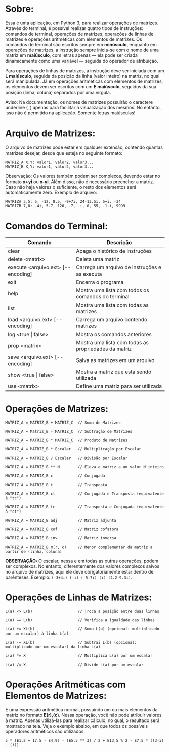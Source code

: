 # Sobre:

Essa é uma aplicação, em Python 3, para realizar operações de matrizes. Através do terminal, é possível realizar quatro tipos de instruções: comandos de terminal, operações de matrizes, operações de linhas de matrizes e operações aritméticas com elementos de matrizes. Os comandos de terminal são escritos sempre em **minúsculo**, enquanto em operações de matrizes, a instrução sempre inicia-se com o nome de uma matriz em **maiúsculo**, com letras apenas — ela pode ser criada dinamicamente como uma variável — seguida do operador de atribuição.

Para operações de linhas de matrizes, a instrução deve ser iniciada com um **L maiúsculo**, seguida da posição da linha (valor inteiro) na matriz, no qual será manipulada. Já em operações aritméticas com elementos de matrizes, os elementos devem ser escritos com um **E maiúsculo**, seguidos da sua posição (linha, coluna) separados por uma vírgula.

Aviso: Na documentação, os nomes de matrizes possuirão o caractere underline (`_`) apenas para facilitar a visualização dos mesmos. No entanto, isso não é permitido na aplicação. Somente letras maiúsculas!

# Arquivo de Matrizes:

O arquivo de matrizes pode estar em qualquer extensão, contendo quantas matrizes desejar, desde que esteja no seguinte formato:
```
MATRIZ_A X,Y: valor1, valor2, valor3...
MATRIZ_B X,Y: valor1, valor2, valor3...
```
Observação: Os valores também podem ser complexos, devendo estar no formato **x+yi** ou **x-yi**. Além disso, não é necessário preencher a matriz. Caso não
haja valores o suficiente, o resto dos elementos será automaticamente zero. Exemplo de arquivo:
```
MATRIZA 3,5: 5, -12, 8.5, -9+7i, 24-13.5i, 5+i, -34
MATRIZB 7,8: -4i, 5.7, 120, -7, -i, 0, 55, -1-i, 9999
```

# Comandos do Terminal:
| Comando                                | Descrição                                            |
| ---------------------------------------| ---------------------------------------------------- |
| clear                                  | Apaga o histórico de instruções                      |
| delete \<matrix\>                      | Deleta uma matriz                                    |
| execute \<arquivo.ext\> \[--encoding\] | Carrega um arquivo de instruções e as executa        | 
| exit                                   | Encerra o programa                                   |
| help                                   | Mostra uma lista com todos os comandos do terminal   |
| list                                   | Mostra uma lista com todas as matrizes               |
| load \<arquivo.ext\> \[--encoding\]    | Carrega um arquivo contendo matrizes                 |
| log \<true \| false\>                  | Mostra os comandos anteriores                        |
| prop \<matrix\>                        | Mostra uma lista com todas as propriedades da matriz |
| save \<arquivo.ext\> \[--encoding\]    | Salva as matrizes em um arquivo                      |
| show \<true \| false\>                 | Mostra a matriz que está sendo utilizada             |
| use \<matrix\>                         | Define uma matriz para ser utilizada                 |
  
# Operações de Matrizes:

```
MATRIZ_A = MATRIZ_B + MATRIZ_C  // Soma de Matrizes
  
MATRIZ_A = Matriz_B - MATRIZ_C  // Subtração de Matrizes

MATRIZ_A = MATRIZ_B * MATRIZ_C  // Produto de Matrizes
  
MATRIZ_A = MATRIZ_B * Escalar   // Multiplicação por Escalar
  
MATRIZ_A = MATRIZ_B / Escalar   // Divisão por Escalar

MATRIZ_A = MATRIZ_B ** N        // Eleva a matriz a um valor N inteiro

MATRIZ_A = MATRIZ_B c           // Conjugada

MATRIZ_A = MATRIZ_B t           // Transposta
  
MATRIZ_A = MATRIZ_B ct          // Conjugada e Transposta (equivalente à "tc")

MATRIZ_A = MATRIZ_B tc          // Transposta e Conjugada (equivalente à "ct")

MATRIZ_A = MATRIZ_B adj         // Matriz adjunta

MATRIZ_A = MATRIZ_B cof         // Matriz cofatora

MATRIZ_A = MATRIZ_B inv         // Matriz inversa

MATRIZ_A = MATRIZ_B m(r, c)     // Menor complementar da matriz a partir de (linha, coluna)
```
 
**OBSERVAÇÃO:** O escalar, nessa e em todas as outras operações, podem ser complexos. No entanto, diferentemente dos valores complexos
salvos no arquivo de matrizes, aqui ele deve obrigatoriamente estar dentro de parênteses. Exemplo: `(-3+4i) (-i) (-5.7i) (i) (4.2-9.3i)`.
 
# Operações de Linhas de Matrizes:
  
```
L(a) <> L(b)                    // Troca a posição entre duas linhas
  
L(a) == L(b)                    // Verifica a igualdade das linhas
  
L(a) += XL(b)                   // Soma L(b) (opcional: multiplicado por um escalar) à linha L(a)
  
L(a) -= XL(b)                   // Subtrai L(b) (opcional: multiplicado por um escalar) da linha L(a)
  
L(a) *= X                       // Multiplica L(a) por um escalar
  
L(a) /= X                       // Divide L(a) por um escalar
```

# Operações Aritméticas com Elementos de Matrizes:

É uma expressão aritmética normal, possuindo um ou mais elementos da matriz no formato **E(r),(c)**. Nessa operação,
você não pode atribuir valores à matriz. Apenas utilizá-las para realizar cálculo, no qual, o resultado será mostrado na tela.
Veja o exemplo abaixo, em que todos os possíveis operadores aritméticos são utilizados:

```
5 * (E1,2 + 17.5 - E4,9) - (E5,5 ** 3) / 2 + E13,5 % 2 - E7,5 * ((3-i) - (i))
```
